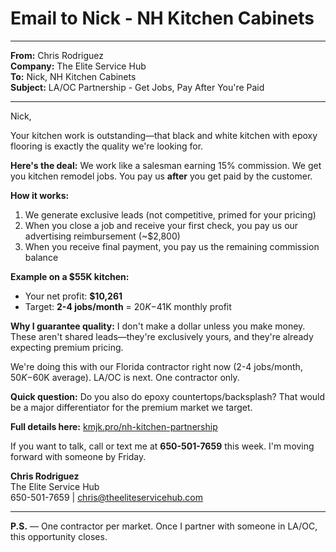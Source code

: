 # Email to Nick - NH Kitchen Cabinets

---

**From:** Chris Rodriguez  
**Company:** The Elite Service Hub  
**To:** Nick, NH Kitchen Cabinets  
**Subject:** LA/OC Partnership - Get Jobs, Pay After You're Paid

---

Nick,

Your kitchen work is outstanding—that black and white kitchen with epoxy flooring is exactly the quality we're looking for.

**Here's the deal:** We work like a salesman earning 15% commission. We get you kitchen remodel jobs. You pay us **after** you get paid by the customer.

**How it works:**
1. We generate exclusive leads (not competitive, primed for your pricing)
2. When you close a job and receive your first check, you pay us our advertising reimbursement (~$2,800)
3. When you receive final payment, you pay us the remaining commission balance

**Example on a $55K kitchen:**
- Your net profit: **$10,261**
- Target: **2-4 jobs/month** = $20K-$41K monthly profit

**Why I guarantee quality:** I don't make a dollar unless you make money. These aren't shared leads—they're exclusively yours, and they're already expecting premium pricing.

We're doing this with our Florida contractor right now (2-4 jobs/month, $50K-$60K average). LA/OC is next. One contractor only.

**Quick question:** Do you also do epoxy countertops/backsplash? That would be a major differentiator for the premium market we target.

**Full details here:** [kmjk.pro/nh-kitchen-partnership](http://kmjk.pro/nh-kitchen-partnership)

If you want to talk, call or text me at **650-501-7659** this week. I'm moving forward with someone by Friday.

**Chris Rodriguez**  
The Elite Service Hub  
650-501-7659 | chris@theeliteservicehub.com

---

**P.S.** — One contractor per market. Once I partner with someone in LA/OC, this opportunity closes.
